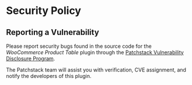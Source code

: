 # Security Policy

## Reporting a Vulnerability

Please report security bugs found in the source code for the *WooCommerce Product Table* plugin through the [Patchstack Vulnerability Disclosure Program](https://patchstack.com/database/vdp/woocommerce-product-table). 

The Patchstack team will assist you with verification, CVE assignment, and notify the developers of this plugin.